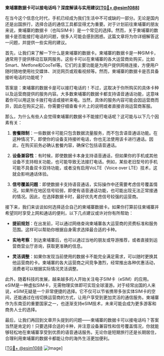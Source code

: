 **柬埔寨数据卡可以接电话吗？深度解读与实用建议[[TG💪+ @esim1088](https://t.me/s/esim1088)]**

在当今这个信息化时代，手机已经成为我们生活中不可或缺的一部分。无论是国内还是出国旅行，选择合适的通信工具都显得尤为重要。对于计划前往柬埔寨的朋友来说，柬埔寨的数据卡（也叫SIM卡）是一个常见的选择。然而，关于柬埔寨的数据卡是否能接打电话的问题，很多人可能会感到困惑。这篇文章将为你详细解答这一问题，并提供一些实用的建议。

首先，让我们来了解一下什么是柬埔寨的数据卡。柬埔寨的数据卡是一种SIM卡，通常用于提供移动互联网服务。这些卡可以在柬埔寨的各大运营商处购买，比如Smart、Metfone和CooTel等。它们的主要功能是为用户提供网络连接，方便用户随时随地使用社交媒体、浏览网页或观看视频等。然而，柬埔寨的数据卡是否具备接听电话的功能呢？

答案是：柬埔寨的数据卡是可以接打电话的！不过，这取决于你所购买的具体卡种以及运营商提供的服务内容。大多数柬埔寨的数据卡都支持语音通话功能，这意味着你可以用这张卡拨打电话或接听来电。当然，具体的服务内容可能会因运营商而异，因此在购买之前，你需要仔细查看卡片上的说明或者直接咨询运营商客服。

那么，为什么有些人会觉得柬埔寨的数据卡不能接打电话呢？这可能与以下几个因素有关：

1. **套餐限制**：一些数据卡可能只包含数据流量服务，而不包含语音通话功能。在这种情况下，即使你的设备支持接听电话，你也无法使用该卡进行通话。因此，在购买前务必确认套餐内容，确保它包括语音通话。

2. **设备兼容性**：有时候，即使数据卡本身支持语音通话，但如果你的手机或其他设备不支持相关功能，也可能导致无法接打电话。例如，某些老旧型号的手机可能不具备双卡双待功能，或者没有启用VoLTE（Voice over LTE）技术，这就会影响通话体验。

3. **信号覆盖问题**：即使数据卡支持语音通话，实际操作中还需要考虑信号覆盖情况。如果所在地区信号较弱，即使有语音通话功能，也可能出现无法正常接通的情况。因此，在选择数据卡时，最好优先考虑信号较强的运营商。

接下来，我们来谈谈如何选择适合自己的柬埔寨数据卡。如果你打算前往柬埔寨并希望同时享受上网和通话的便利，以下几点建议或许对你有所帮助：

- **提前规划**：在出发前，可以通过网络查询柬埔寨各大运营商的资费标准和服务范围。这样可以帮助你根据自身需求选择最合适的卡种。
  
- **实地考察**：到达柬埔寨后，也可以通过当地的朋友或导游推荐，或者直接到运营商营业厅咨询，获取更准确的信息。

- **灵活调整**：如果你发现当前使用的数据卡不能完全满足需求，可以随时更换其他运营商的卡。柬埔寨的各大运营商之间竞争激烈，经常推出各种优惠活动，消费者可以根据实际情况灵活调整。

此外，随着科技的发展，越来越多的人开始关注电子SIM卡（eSIM）的应用。eSIM是一种虚拟SIM卡，无需物理实体即可实现全球漫游。对于经常出国的人来说，eSIM无疑是一个非常便捷的选择。它不仅可以节省携带多张实体SIM卡的空间，还能通过在线切换运营商的方式，让用户享受到更加灵活的通信服务。柬埔寨作为东南亚的重要国家之一，也逐渐支持eSIM技术，未来可能会成为更多游客和商务人士的选择。

最后，让我们再回到文章开头提到的问题——柬埔寨的数据卡可以接电话吗？答案当然是肯定的！只要选择合适的卡种，并注意设备兼容性和信号覆盖情况，你就能够轻松地在柬埔寨享受到优质的语音通话服务。无论你是短期旅行还是长期居住，合理利用柬埔寨的数据卡都能让你的海外生活更加便利。

[[TG💪+ @esim1088](https://t.me/s/esim1088) ![Image](https://i.postimg.cc/4NQfJmqS/Snipaste-2025-05-13-00-14-12.png)]